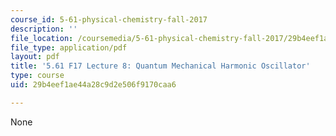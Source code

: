 ```yaml
---
course_id: 5-61-physical-chemistry-fall-2017
description: ''
file_location: /coursemedia/5-61-physical-chemistry-fall-2017/29b4eef1ae44a28c9d2e506f9170caa6_MIT5_61F17_lec8.pdf
file_type: application/pdf
layout: pdf
title: '5.61 F17 Lecture 8: Quantum Mechanical Harmonic Oscillator'
type: course
uid: 29b4eef1ae44a28c9d2e506f9170caa6

---
```

None